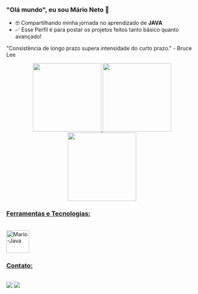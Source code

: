 ### "Olá mundo", eu sou Mário Neto 👋

- 🤓 Compartilhando minha jornada no aprendizado de <b>JAVA</b>
- ✅ Esse Perfil é para postar os projetos feitos tanto básico quanto avançado!

"Consistência de longo prazo supera intensidade do curto prazo." - Bruce Lee

 <div align="center">
  <a href="https://github.com/mariofneto">
  <img height="180em" src="https://streak-stats.demolab.com?user=mariofneto&theme=dracula&date_format=j%20M%5B%20Y%5D"/>
  <img height="180em" src="https://github-readme-stats.vercel.app/api?username=mariofneto&show_icons=true&theme=dracula&include_all_commits=true&count_private=true"/> 
  <img height="180em" src="https://github-readme-stats.vercel.app/api/top-langs/?username=mariofneto&layout=compact&langs_count=7&theme=dracula"/>
</div>
 
 ### Ferramentas e Tecnologias:
 <div style="display: inline"><br>
  <img style="width: 60px;" align="center" alt="Mario-Java" src="https://cdn-icons-png.flaticon.com/512/226/226777.png?w=740&t=st=1689372664~exp=1689373264~hmac=7e129f374fc5e64de3ccf736e09ace74e212f82a3b15b599835683c90c4b3a78"/>
  <!--<img style="width: 50px;" align="center" alt="Mario-Spring" src="https://www.svgrepo.com/show/376350/spring.svg"/>-->
  <!--<img style="width: 50px;" align="center" alt="Mario-Postgresql" src="https://www.svgrepo.com/show/354200/postgresql.svg"/>-->
  <!--<img style="width: 60px;" align="center" alt="Mario-Git" src="https://www.svgrepo.com/show/452210/git.svg"/>-->
</div><br>

  
  
### Contato:
<div><br>
  <a href="https://www.linkedin.com/in/mariofneto/?_l=pt_BR" target="_blank"><img src="https://img.shields.io/badge/-LinkedIn-%230077B5?style=for-the-badge&logo=linkedin&logoColor=white" target="_blank"></a>
 <a href = "marioo.netoo3@gmail.com"><img src="https://img.shields.io/badge/-Gmail-%23333?style=for-the-badge&logo=gmail&logoColor=white" target="_blank"></a>
  
  
 
